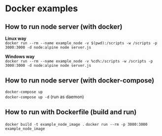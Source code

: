 # Docker examples

## How to run node server (with docker)
__Linux way__  
`docker run --rm --name example_node -v $(pwd):/scripts -w /scripts -p 3000:3000 -d node:alpine node server.js`

__Windows way__  
`docker run --rm --name example_node -v %cd%:/scripts -w /scripts -p 3000:3000 -d node:alpine node server.js`

## How to run node server (with docker-compose)
`docker-compose up`  
`docker-compose up -d` (run as daemon)

## How to run with Dockerfile (build and run)
`docker build -t example_node_image .`
`docker run --rm -p 3000:3000 example_node_image`